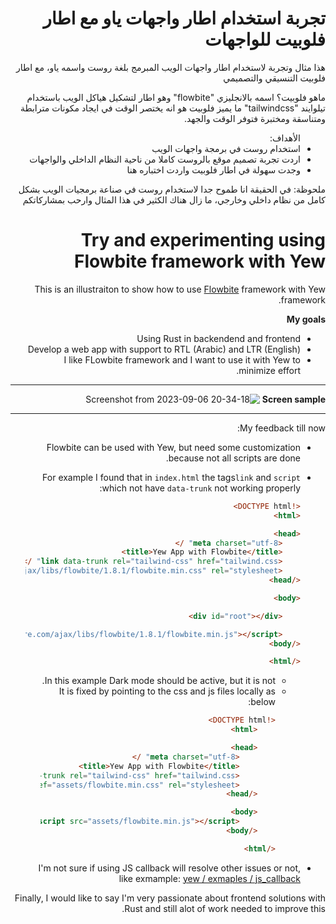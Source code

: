 <!-- Arabic Section -->
<div dir=rtl>
<h1>
تجربة استخدام اطار واجهات ياو مع اطار فلوبيت للواجهات
</h1>
<p>
هذا مثال وتجربة لاستخدام اطار واجهات الويب المبرمج بلغة روست واسمه ياو، مع اطار فلوبيت التنسيقي والتصميمي

ماهو فلوبيت؟
اسمه بالانجليزي "flowbite" وهو اطار لتشكيل هياكل الويب باستخدام تيلوايند "tailwindcss"
ما يميز فلوبيت هو انه يختصر الوقت في ايجاد مكونات مترابطة ومتناسقة ومختبرة فتوفر الوقت والجهد.
 
</p>

<ul>الأهداف:
    <li>استخدام روست في برمجة واجهات الويب</li>
    <li>اردت تجربة تصميم موقع بالروست كاملا من ناحية النظام الداخلي والواجهات</li>
    <li>وجدت سهولة في اطار فلوبيت واردت اختباره هنا</li>
</ul

<p>
ملحوظة: في الحقيقة انا طموح جدا لاستخدام روست في صناعة برمجيات الويب بشكل كامل من نظام داخلي وخارجي، ما زال هناك الكثير في هذا المثال وارحب بمشاركاتكم
</p

</div>


<!-- English Section -->

# Try and experimenting using Flowbite framework with Yew

This is an illustraiton to show how to use [Flowbite](flowbite.com/) framework with Yew framework.


**My goals**
- Using Rust in backendend and frontend
- Develop a web app with support to RTL (Arabic) and LTR (English)
- I like FLowbite framework and I want to use it with Yew to minimize effort.

---

**Screen sample**
![Screenshot from 2023-09-06 20-34-18](https://github.com/moaz-mokhtar/try_yew_with_flowbite/assets/5870208/362bce38-859b-4348-a873-deb743f2ee14)



---

My feedback till now:
- Flowbite can be used with Yew, but need some customization because not all scripts are done.
- For example I found that in `index.html` the tags`link` and `script` which not have `data-trunk` not working properly:
    ```html
    <!DOCTYPE html>
    <html>

    <head>
        <meta charset="utf-8" />
        <title>Yew App with Flowbite</title>
        <link data-trunk rel="tailwind-css" href="tailwind.css" />
        <link href="https://cdnjs.cloudflare.com/ajax/libs/flowbite/1.8.1/flowbite.min.css" rel="stylesheet" />
    </head>

    <body>

        <div id="root"></div>

        <script src="https://cdnjs.cloudflare.com/ajax/libs/flowbite/1.8.1/flowbite.min.js"></script>
    </body>

    </html>
    ```
  - In this example Dark mode should be active, but it is not.
  - It is fixed by pointing to the css and js files locally as below:
    ```html
    <!DOCTYPE html>
        <html>

        <head>
            <meta charset="utf-8" />
            <title>Yew App with Flowbite</title>
            <link data-trunk rel="tailwind-css" href="tailwind.css" />
            <link href="assets/flowbite.min.css" rel="stylesheet" />
        </head>

        <body>
            <script src="assets/flowbite.min.js"></script>
        </body>

    </html>
    ```

- I'm not sure if using JS callback will resolve other issues or not, like exmample: [yew / exmaples / js_callback](https://github.com/yewstack/yew/tree/master/examples/js_callback)


Finally, I would like to say I'm very passionate about frontend solutions with Rust and still alot of work needed to improve this.
